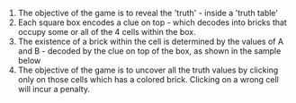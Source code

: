 1. The objective of the game is to reveal the 'truth' - inside a 'truth table'
2. Each square box encodes a clue on top - which decodes into bricks that occupy some or all of the 4 cells within the box.
3. The existence of a brick within the cell is determined by the values of A and B - decoded by the clue on top of the box, as shown in the sample below
4. The objective of the game is to uncover all the truth values by clicking only on those cells which has a colored brick. Clicking on a wrong cell will incur a penalty.